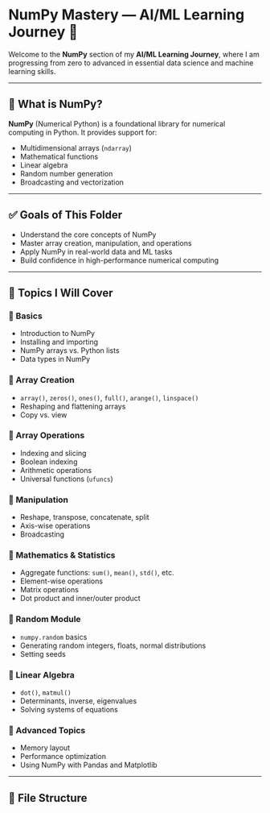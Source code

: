 # NumPy Mastery — AI/ML Learning Journey 🚀

Welcome to the **NumPy** section of my **AI/ML Learning Journey**, where I am progressing from zero to advanced in essential data science and machine learning skills.

---

## 📌 What is NumPy?

**NumPy** (Numerical Python) is a foundational library for numerical computing in Python. It provides support for:

- Multidimensional arrays (`ndarray`)
- Mathematical functions
- Linear algebra
- Random number generation
- Broadcasting and vectorization

---

## ✅ Goals of This Folder

- Understand the core concepts of NumPy
- Master array creation, manipulation, and operations
- Apply NumPy in real-world data and ML tasks
- Build confidence in high-performance numerical computing

---

## 🧠 Topics I Will Cover

### 📘 Basics
- Introduction to NumPy
- Installing and importing
- NumPy arrays vs. Python lists
- Data types in NumPy

### 🧩 Array Creation
- `array()`, `zeros()`, `ones()`, `full()`, `arange()`, `linspace()`
- Reshaping and flattening arrays
- Copy vs. view

### 🔢 Array Operations
- Indexing and slicing
- Boolean indexing
- Arithmetic operations
- Universal functions (`ufuncs`)

### 🔄 Manipulation
- Reshape, transpose, concatenate, split
- Axis-wise operations
- Broadcasting

### 📏 Mathematics & Statistics
- Aggregate functions: `sum()`, `mean()`, `std()`, etc.
- Element-wise operations
- Matrix operations
- Dot product and inner/outer product

### 🎲 Random Module
- `numpy.random` basics
- Generating random integers, floats, normal distributions
- Setting seeds

### 🧮 Linear Algebra
- `dot()`, `matmul()`
- Determinants, inverse, eigenvalues
- Solving systems of equations

### 🧪 Advanced Topics
- Memory layout
- Performance optimization
- Using NumPy with Pandas and Matplotlib

---

## 📂 File Structure

